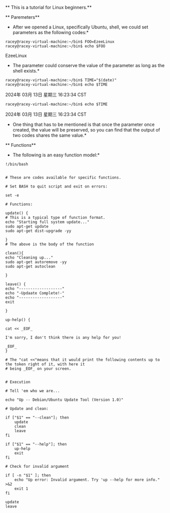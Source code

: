 ** This is a tutorial for Linux beginners.**

** Paremeters**

* After we opened a Linux, specifically Ubuntu, shell, we could set parameters as the following codes:*
```
racey@racey-virtual-machine:~/bin$ FOO=EzeeLinux
racey@racey-virtual-machine:~/bin$ echo $FOO
```
EzeeLinux
* The parameter could conserve the value of the parameter as long as the shell exists.*
```
racey@racey-virtual-machine:~/bin$ TIME="$(date)"
racey@racey-virtual-machine:~/bin$ echo $TIME
```
2024年 03月 13日 星期三 16:23:34 CST
```
racey@racey-virtual-machine:~/bin$ echo $TIME
```
2024年 03月 13日 星期三 16:23:34 CST

* One thing that has to be mentioned is that once the parameter once created, the value will be preserved, so you can find that the output of two codes shares the same value.*

** Functions**

* The following is an easy function model:*
```
!/bin/bash


# These are codes available for specific functions.

# Set BASH to quit script and exit on errors:

set -e

# Functions:

update() {
# This is a typical type of function format.
echo "Starting full system update..."
sudo apt-get update
sudo apt-get dist-upgrade -yy

}
# The above is the body of the function

clean(){
echo "Cleaning up..."
sudo apt-get autoremove -yy
sudo apt-get autoclean

}

leave() {
echo "-------------------"
echo "-Updaate Complete!-"
echo "-------------------"
exit

}

up-help() {

cat << _EOF_

I'm sorry, I don't think there is any help for you!

_EOF_
}

# The "cat <<"means that it would print the following contents up to the token right of it, with here it
# being _EOF_ on your screen.


# Execution

# Tell 'em who we are...

echo "Up -- Debian/Ubuntu Update Tool (Version 1.0)"

# Update and clean:

if ["$1" == "--clean"]; then
    update
    clean
    leave
fi

if ["$1" == "--help"]; then
    up-help
    exit
fi

# Check for invalid argument

if [ -n "$1" ]; then
    echo "Up error: Invalid argument. Try 'up --help for more info." >&2
    exit 1
fi

update
leave

```
